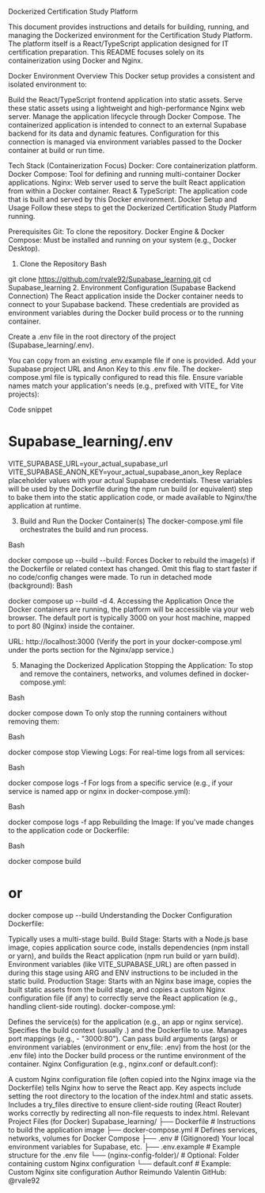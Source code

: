 Dockerized Certification Study Platform

This document provides instructions and details for building, running, and managing the Dockerized environment for the Certification Study Platform. The platform itself is a React/TypeScript application designed for IT certification preparation. This README focuses solely on its containerization using Docker and Nginx.

Docker Environment Overview
This Docker setup provides a consistent and isolated environment to:

Build the React/TypeScript frontend application into static assets.
Serve these static assets using a lightweight and high-performance Nginx web server.
Manage the application lifecycle through Docker Compose.
The containerized application is intended to connect to an external Supabase backend for its data and dynamic features. Configuration for this connection is managed via environment variables passed to the Docker container at build or run time.

Tech Stack (Containerization Focus)
Docker: Core containerization platform.
Docker Compose: Tool for defining and running multi-container Docker applications.
Nginx: Web server used to serve the built React application from within a Docker container.
React & TypeScript: The application code that is built and served by this Docker environment.
Docker Setup and Usage
Follow these steps to get the Dockerized Certification Study Platform running.

Prerequisites
Git: To clone the repository.
Docker Engine & Docker Compose: Must be installed and running on your system (e.g., Docker Desktop).
1. Clone the Repository
Bash

git clone https://github.com/rvale92/Supabase_learning.git
cd Supabase_learning
2. Environment Configuration (Supabase Backend Connection)
The React application inside the Docker container needs to connect to your Supabase backend. These credentials are provided as environment variables during the Docker build process or to the running container.

Create a .env file in the root directory of the project (Supabase_learning/.env).

You can copy from an existing .env.example file if one is provided.
Add your Supabase project URL and Anon Key to this .env file. The docker-compose.yml file is typically configured to read this file. Ensure variable names match your application's needs (e.g., prefixed with VITE_ for Vite projects):

Code snippet

# Supabase_learning/.env
VITE_SUPABASE_URL=your_actual_supabase_url
VITE_SUPABASE_ANON_KEY=your_actual_supabase_anon_key
Replace placeholder values with your actual Supabase credentials.
These variables will be used by the Dockerfile during the npm run build (or equivalent) step to bake them into the static application code, or made available to Nginx/the application at runtime.

3. Build and Run the Docker Container(s)
The docker-compose.yml file orchestrates the build and run process.

Bash

docker compose up --build
--build: Forces Docker to rebuild the image(s) if the Dockerfile or related context has changed. Omit this flag to start faster if no code/config changes were made.
To run in detached mode (background):
Bash

docker compose up --build -d
4. Accessing the Application
Once the Docker containers are running, the platform will be accessible via your web browser. The default port is typically 3000 on your host machine, mapped to port 80 (Nginx) inside the container.

URL: http://localhost:3000
(Verify the port in your docker-compose.yml under the ports section for the Nginx/app service.)

5. Managing the Dockerized Application
Stopping the Application:
To stop and remove the containers, networks, and volumes defined in docker-compose.yml:

Bash

docker compose down
To only stop the running containers without removing them:

Bash

docker compose stop
Viewing Logs:
For real-time logs from all services:

Bash

docker compose logs -f
For logs from a specific service (e.g., if your service is named app or nginx in docker-compose.yml):

Bash

docker compose logs -f app
Rebuilding the Image:
If you've made changes to the application code or Dockerfile:

Bash

docker compose build
# or
docker compose up --build
Understanding the Docker Configuration
Dockerfile:

Typically uses a multi-stage build.
Build Stage: Starts with a Node.js base image, copies application source code, installs dependencies (npm install or yarn), and builds the React application (npm run build or yarn build). Environment variables (like VITE_SUPABASE_URL) are often passed in during this stage using ARG and ENV instructions to be included in the static build.
Production Stage: Starts with an Nginx base image, copies the built static assets from the build stage, and copies a custom Nginx configuration file (if any) to correctly serve the React application (e.g., handling client-side routing).
docker-compose.yml:

Defines the service(s) for the application (e.g., an app or nginx service).
Specifies the build context (usually .) and the Dockerfile to use.
Manages port mappings (e.g., - "3000:80").
Can pass build arguments (args) or environment variables (environment or env_file: .env) from the host (or the .env file) into the Docker build process or the runtime environment of the container.
Nginx Configuration (e.g., nginx.conf or default.conf):

A custom Nginx configuration file (often copied into the Nginx image via the Dockerfile) tells Nginx how to serve the React app.
Key aspects include setting the root directory to the location of the index.html and static assets.
Includes a try_files directive to ensure client-side routing (React Router) works correctly by redirecting all non-file requests to index.html.
Relevant Project Files (for Docker)
Supabase_learning/
├── Dockerfile                 # Instructions to build the application image
├── docker-compose.yml         # Defines services, networks, volumes for Docker Compose
├── .env                       # (Gitignored) Your local environment variables for Supabase, etc.
├── .env.example               # Example structure for the .env file
└── (nginx-config-folder)/     # Optional: Folder containing custom Nginx configuration
    └── default.conf           # Example: Custom Nginx site configuration
Author
Reimundo Valentin
GitHub: @rvale92

